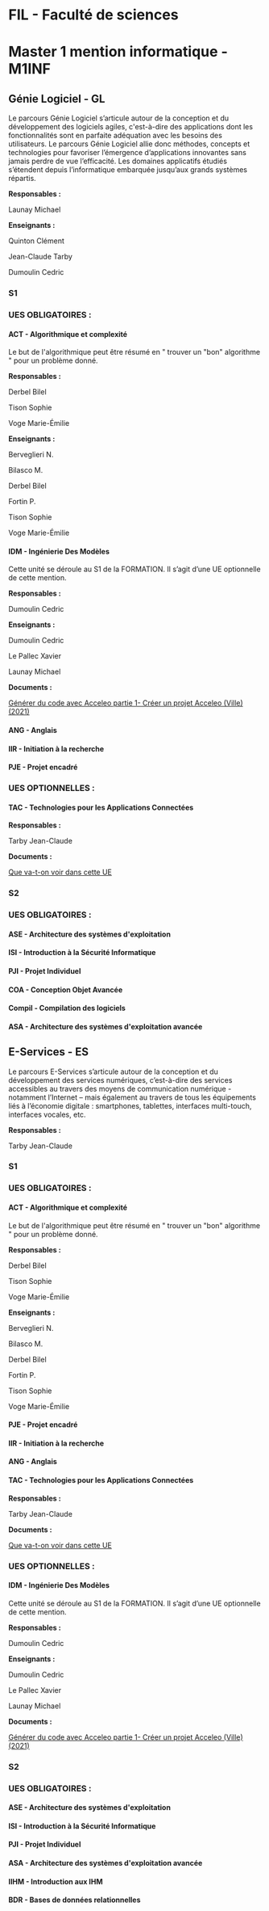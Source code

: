 # FIL - Faculté de sciences
#  Master 1 mention informatique - M1INF
 
##  Génie Logiciel - GL
 
Le parcours Génie Logiciel s’articule autour de la conception et du développement des logiciels agiles, c'est-à-dire des applications dont les fonctionnalités sont en parfaite adéquation avec les besoins des utilisateurs. Le parcours Génie Logiciel allie donc méthodes, concepts et technologies pour favoriser l’émergence d’applications innovantes sans jamais perdre de vue l’efficacité. Les domaines applicatifs étudiés s’étendent depuis l’informatique embarquée jusqu’aux grands systèmes répartis.


**Responsables :**

Launay Michael 


**Enseignants :**

Quinton Clément 

Jean-Claude Tarby

Dumoulin Cedric


###  S1
 
###  **UES OBLIGATOIRES :**
 
####  ACT - Algorithmique et complexité
 
Le but de l'algorithmique peut être résumé en " trouver un "bon" algorithme " pour un problème donné.


**Responsables :**

Derbel Bilel 

Tison Sophie 

Voge Marie-Émilie


**Enseignants :**

Berveglieri N.

Bilasco M.

Derbel Bilel 

Fortin P.

Tison Sophie 

Voge Marie-Émilie


####  IDM - Ingénierie Des Modèles
 
Cette unité se déroule au S1 de la FORMATION. Il s’agit d’une UE optionnelle de cette mention.


**Responsables :**

Dumoulin Cedric


**Enseignants :**

Dumoulin Cedric

Le Pallec Xavier 

Launay Michael 


**Documents :**

[Générer du code avec Acceleo partie 1- Créer un projet Acceleo (Ville) (2021)](http://www.fil.univ-lille1.fr/~dumoulin/docs/assets/listDesVideos-ac36a387.mp4)


####  ANG - Anglais
 
####  IIR - Initiation à la recherche
 
####  PJE - Projet encadré
 
###  **UES OPTIONNELLES :**
 
####  TAC - Technologies pour les Applications Connectées
 
**Responsables :**

Tarby  Jean-Claude 


**Documents :**

[Que va-t-on voir dans cette UE](http://www.fil.univ-lille1.fr/~tarby/portailFIL/ue-M1S1-TAC/documents/2021-2022/cours/1.contenu_UE.pdf)


###  S2
 
###  **UES OBLIGATOIRES :**
 
####  ASE - Architecture des systèmes d'exploitation
 
####  ISI - Introduction à la Sécurité Informatique
 
####  PJI - Projet Individuel
 
####  COA - Conception Objet Avancée
 
####  Compil - Compilation des logiciels
 
####  ASA - Architecture des systèmes d'exploitation avancée
 
##  E-Services - ES
 
Le parcours E-Services s’articule autour de la conception et du développement des services numériques, c’est-à-dire des services accessibles au travers des moyens de communication numérique - notamment l’Internet – mais également au travers de tous les équipements liés à l’économie digitale : smartphones, tablettes, interfaces multi-touch, interfaces vocales, etc.


**Responsables :**

Tarby  Jean-Claude 


###  S1
 
###  **UES OBLIGATOIRES :**
 
####  ACT - Algorithmique et complexité
 
Le but de l'algorithmique peut être résumé en " trouver un "bon" algorithme " pour un problème donné.


**Responsables :**

Derbel Bilel 

Tison Sophie 

Voge Marie-Émilie


**Enseignants :**

Berveglieri N.

Bilasco M.

Derbel Bilel 

Fortin P.

Tison Sophie 

Voge Marie-Émilie


####  PJE - Projet encadré
 
####  IIR - Initiation à la recherche
 
####  ANG - Anglais
 
####  TAC - Technologies pour les Applications Connectées
 
**Responsables :**

Tarby  Jean-Claude 


**Documents :**

[Que va-t-on voir dans cette UE](http://www.fil.univ-lille1.fr/~tarby/portailFIL/ue-M1S1-TAC/documents/2021-2022/cours/1.contenu_UE.pdf)


###  **UES OPTIONNELLES :**
 
####  IDM - Ingénierie Des Modèles
 
Cette unité se déroule au S1 de la FORMATION. Il s’agit d’une UE optionnelle de cette mention.


**Responsables :**

Dumoulin Cedric


**Enseignants :**

Dumoulin Cedric

Le Pallec Xavier 

Launay Michael 


**Documents :**

[Générer du code avec Acceleo partie 1- Créer un projet Acceleo (Ville) (2021)](http://www.fil.univ-lille1.fr/~dumoulin/docs/assets/listDesVideos-ac36a387.mp4)


###  S2
 
###  **UES OBLIGATOIRES :**
 
####  ASE - Architecture des systèmes d'exploitation
 
####  ISI - Introduction à la Sécurité Informatique
 
####  PJI - Projet Individuel
 
####  ASA - Architecture des systèmes d'exploitation avancée
 
####  IIHM - Introduction aux IHM
 
####  BDR - Bases de données relationnelles
 
